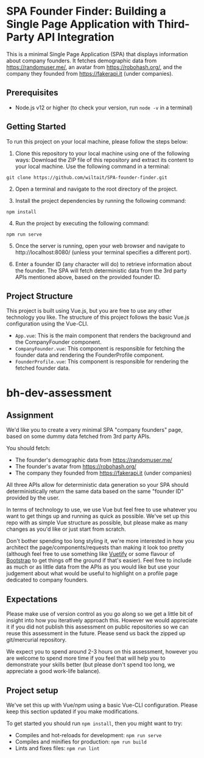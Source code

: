 # SPA Founder Finder: Building a Single Page Application with Third-Party API Integration
This is a minimal Single Page Application (SPA) that displays information about company founders. It fetches demographic data from https://randomuser.me/, an avatar from https://robohash.org/, and the company they founded from https://fakerapi.it (under companies).

## Prerequisites
* Node.js v12 or higher (to check your version, run `node -v` in a terminal)

## Getting Started
To run this project on your local machine, please follow the steps below:

1. Clone this repository to your local machine using one of the following ways:
Download the ZIP file of this repository and extract its content to your local machine.
Use the following command in a terminal:

`git clone https://github.com/wiltait/SPA-founder-finder.git`

2. Open a terminal and navigate to the root directory of the project.

3. Install the project dependencies by running the following command:

`npm install`

4. Run the project by executing the following command:

`npm run serve`

5. Once the server is running, open your web browser and navigate to http://localhost:8080/ (unless your terminal specifies a different port).

6. Enter a founder ID (any character will do) to retrieve information about the founder. The SPA will fetch deterministic data from the 3rd party APIs mentioned above, based on the provided founder ID.


## Project Structure
This project is built using Vue.js, but you are free to use any other technology you like. The structure of this project follows the basic Vue.js configuration using the Vue-CLI.

* `App.vue`: This is the main component that renders the background and the CompanyFounder component.
* `CompanyFounder.vue`: This component is responsible for fetching the founder data and rendering the FounderProfile component.
* `FounderProfile.vue`: This component is responsible for rendering the fetched founder data.






# bh-dev-assessment

## Assignment

We'd like you to create a very minimal SPA "company founders" page, based on some dummy data fetched from 3rd party APIs.

You should fetch:
- The founder's demographic data from https://randomuser.me/
- The founder's avatar from https://robohash.org/
- The company they founded from https://fakerapi.it (under companies)

All three APIs allow for deterministic data generation so your SPA should deterministically return the same data based on the same "founder ID" provided by the user.

In terms of technology to use, we use Vue but feel free to use whatever you want to get things up and running as quick as possible. We've set up this repo with as simple Vue structure as possible, but please make as many changes as you'd like or just start from scratch.

Don't bother spending too long styling it, we're more interested in how you architect the page/components/requests than making it look too pretty (although feel free to use something like [Vuetify](https://vuetifyjs.com) or some flavour of [Bootstrap](https://dev.bootstrap-vue.org/) to get things off the ground if that's easier). Feel free to include as much or as little data from the APIs as you would like but use your judgement about what would be useful to highlight on a profile page dedicated to company founders.


## Expectations

Please make use of version control as you go along so we get a little bit of insight into how you iteratively approach this. However we would appreciate it if you did not publish this assessment on public repositories so we can reuse this assessment in the future. Please send us back the zipped up git/mercurial repository.

We expect you to spend around 2-3 hours on this assessment, however you are welcome to spend more time if you feel that will help you to demonstrate your skills better (but please don't spend too long, we appreciate a good work-life balance).


## Project setup

We've set this up with Vue/npm using a basic Vue-CLI configuration. Please keep this section updated if you make modifications.

To get started you should run `npm install`, then you might want to try:

- Compiles and hot-reloads for development: `npm run serve`
- Compiles and minifies for production: `npm run build`
- Lints and fixes files: `npm run lint`